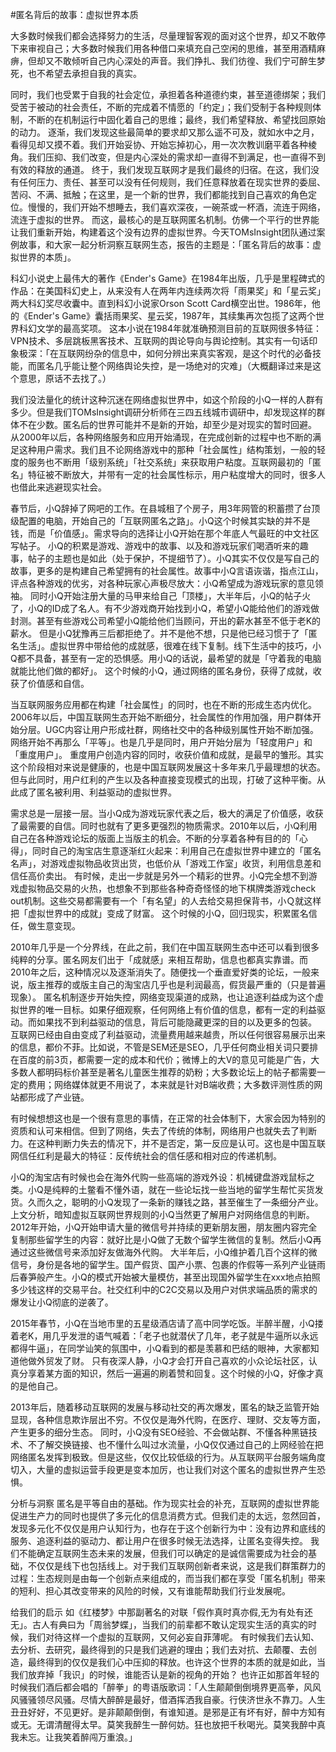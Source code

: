 #﻿匿名背后的故事：虚拟世界本质

大多数时候我们都会选择努力的生活，尽量理智客观的面对这个世界，却又不敢停下来审视自己；大多数时候我们用各种借口来填充自己空闲的思维，甚至用酒精麻痹，但却又不敢倾听自己内心深处的声音。我们挣扎、我们彷徨、我们宁可醉生梦死，也不希望去承担自我的真实。

同时，我们也受累于自我的社会定位，承担着各种道德约束，甚至道德绑架；我们受苦于被动的社会责任，不断的完成着不情愿的「约定」；我们受制于各种规则体制，不断的在机制运行中固化着自己的思维；最终，我们希望释放、希望找回原始的动力。 逐渐，我们发现这些最简单的要求却又那么遥不可及，就如水中之月，看得见却又摸不着。我们开始妥协、开始忘掉初心，用一次次教训磨平着各种棱角。我们压抑、我们改变，但是内心深处的需求却一直得不到满足，也一直得不到有效的释放的通道。 终于，我们发现互联网才是我们最终的归宿。在这，我们没有任何压力、责任、甚至可以没有任何规则，我们任意释放着在现实世界的委屈、苦闷、不满、抵触；在这里，是一个新的世界，我们都能找到自己喜欢的角色定位。慢慢的，我们开始不想睡去，我们喜欢深夜，一碗茶或一杯酒，流连于网络，流连于虚拟的世界。 而这，最核心的是互联网匿名机制。仿佛一个平行的世界能让我们重新开始，构建着这个没有边界的虚拟世界。今天TOMsInsight团队通过案例故事，和大家一起分析洞察互联网生态，报告的主题是：「匿名背后的故事：虚拟世界的本质」。

科幻小说史上最伟大的著作《Ender's Game》在1984年出版，几乎是里程碑式的作品：在美国科幻史上，从来没有人在两年内连续两次将「雨果奖」和「星云奖」两大科幻奖尽收囊中。直到科幻小说家Orson Scott Card横空出世。1986年，他的《Ender's Game》囊括雨果奖、星云奖，1987年，其续集再次包揽了这两个世界科幻文学的最高奖项。 这本小说在1984年就准确预测目前的互联网很多特征：VPN技术、多层跳板黑客技术、互联网的舆论导向与舆论控制。其实有一句话印象极深：「在互联网纷杂的信息中，如何分辨出来真实客观，是这个时代的必备技能，而匿名几乎能让整个网络舆论失控，是一场绝对的灾难」（大概翻译过来是这个意思，原话不去找了。）

我们没法量化的统计这种沉迷在网络虚拟世界中，如这个阶段的小Q一样的人群有多少。但是我们TOMsInsight调研分析师在三四五线城市调研中，却发现这样的群体不在少数。匿名后的世界可能并不是新的开始，却至少是对现实的暂时回避。 从2000年以后，各种网络服务和应用开始涌现，在完成创新的过程中也不断的满足这种用户需求。我们且不论网络游戏中的那种「社会属性」结构策划，一般的轻度的服务也不断用「级别系统」「社交系统」来获取用户粘度。互联网最初的「匿名」特征被不断放大，并带有一定的社会属性标示，用户粘度增大的同时，很多人也借此来逃避现实社会。

春节后，小Q辞掉了网吧的工作。在县城租了个房子，用3年网管的积蓄攒了台顶级配置的电脑，开始自己的「互联网匿名之路」。小Q这个时候其实缺的并不是钱，而是「价值感」。需求导向的选择让小Q开始在那个年底人气最旺的中文社区写帖子。 小Q的积累是游戏、游戏中的故事、以及和游戏玩家们喝酒听来的趣事，帖子的主题也是如此（处于保护，不提细节了）。小Q其实不仅仅是写自己的故事，更多的是构建自己希望拥有的社会属性。故事中小Q言语诙谐，指点江山，评点各种游戏的优劣，对各种玩家心声极尽放大：小Q希望成为游戏玩家的意见领袖。 同时小Q开始注册大量的马甲来给自己「顶楼」，大半年后，小Q的帖子火了，小Q的ID成了名人。有不少游戏商开始找到小Q，希望小Q能给他们的游戏做封测。甚至有些游戏公司希望小Q能给他们当顾问，开出的薪水甚至不低于老K的薪水。 但是小Q犹豫再三后都拒绝了。并不是他不想，只是他已经习惯于了「匿名生活」。虚拟世界中带给他的成就感，很难在线下复制。线下生活中的技巧，小Q都不具备，甚至有一定的恐惧感。用小Q的话说，最希望的就是「守着我的电脑就能比他们做的都好」。 这个时候的小Q，通过网络的匿名身份，获得了成就，收获了价值感和自信。

当互联网服务应用都在构建「社会属性」的同时，也在不断的形成生态内优化。2006年以后，中国互联网生态开始不断细分，社会属性的作用加强，用户群体开始分层。UGC内容让用户形成社群，网络社交中的各种级别属性开始不断加强。网络开始不再那么「平等」。也是几乎是同时，用户开始分层为「轻度用户」和「重度用户」。 重度用户创造内容的同时，收获价值和成就，是最早的雏形。其实这个阶段相对来说是健康的，也是中国互联网发展这十多年来几乎最理想的状态。但与此同时，用户红利的产生以及各种直接变现模式的出现，打破了这种平衡。从此成了匿名被利用、利益驱动的虚拟世界。

需求总是一层接一层。当小Q成为游戏玩家代表之后，极大的满足了价值感，收获了最需要的自信。同时也就有了更多更强烈的物质需求。2010年以后，小Q利用自己在各种游戏论坛的版面上当版主的机会。不断的分享着各种有目的的「心得」，同时自己的淘宝店生意逐渐红火起来：利用自己在虚拟世界中建立的「匿名名声」，对游戏虚拟物品收货出货，也低价从「游戏工作室」收货，利用信息差和信任高价卖出。 有时候，走出一步就是另外一个精彩的世界。小Q完全想不到游戏虚拟物品交易的火热，也想象不到那些各种奇奇怪怪的地下棋牌类游戏check out机制。这些交易都需要有一个「有名望」的人去给交易担保背书，小Ｑ就这样把「虚拟世界中的成就」变成了财富。 这个时候的小Q，回归现实，积累匿名信任，做生意变现。

2010年几乎是一个分界线，在此之前，我们在中国互联网生态中还可以看到很多纯粹的分享。匿名网友们出于「成就感」来相互帮助，信息也都真实靠谱。而2010年之后，这种情况以及逐渐消失了。随便找一个垂直爱好类的论坛，一般来说，版主推荐的或版主自己的淘宝店几乎也是利润最高，假货最严重的（只是普遍现象）。 匿名机制逐步开始失控，网络变现渠道的成熟，也让追逐利益成为这个虚拟世界的唯一目标。如果仔细观察，任何网络上有价值的信息，都有一定的利益驱动。而如果找不到利益驱动的信息，背后可能隐藏更深的目的以及更多的包装。 互联网已经由自由变成了利益驱动，流量费用越来越贵，所以任何很容易展示出来的信息，都价不菲。比如说，不管是SEM还是SEO，几乎任何商业相关词只要排在百度的前3页，都需要一定的成本和代价；微博上的大V的意见可能是广告，大多数人都明码标价甚至是著名儿童医生推荐的奶粉；大多数论坛上的帖子都需要一定的费用；网络媒体就更不用说了，本来就是针对B端收费；大多数评测性质的网站都形成了产业链。

有时候想想这也是一个很有意思的事情，在正常的社会体制下，大家会因为特别的资质和认可来相信。但到了网络，失去了传统的体制，网络用户也就失去了判断力。在这种判断力失去的情况下，并不是否定，第一反应是认可。这也是中国互联网信任红利是最大的特征：反传统社会的信任感和相对应的传递机制。

小Q的淘宝店有时候也会在海外代购一些高端的游戏外设：机械键盘游戏鼠标之类。小Q是纯粹的土鳖看不懂外语，就在一些论坛找一些当地的留学生帮忙买货发货。久而久之，聪明的小Q发现了一条新的赚钱之路，甚至催生了一条细分产业。 上文分析，暗知虚拟互联网世界规则的小Q当然更了解用户对网络信息的判断。2012年开始，小Q开始申请大量的微信号并持续的更新朋友圈，朋友圈内容完全复制那些留学生的内容：就好比是小Q做了无数个留学生微信的复制。然后小Q再通过这些微信号来添加好友做海外代购。 大半年后，小Q维护着几百个这样的微信号，身份是各地的留学生。国产假货、国产小票、包裹的作假等一系列产业链雨后春笋般产生。小Q的模式开始被大量模仿，甚至出现国外留学生在xxx地点拍照多少钱这样的交易平台。社交红利中的C2C交易以及用户对供求端品质的需求的爆发让小Q彻底的逆袭了。

2015年春节，小Q在当地市里的五星级酒店请了高中同学吃饭。半醉半醒，小Q搂着老K，用几乎发泄的语气喊着：「老子也就潜伏了几年，老子就是牛逼所以永远都得牛逼」，在同学讪笑的氛围中，小Q看到的都是羡慕和巴结的眼神，大家都知道他做外贸发了财。 只有夜深人静，小Q才会打开自己喜欢的小众论坛社区，认真分享着某方面的知识，然后一遍遍的刷着赞和回复。这个时候的小Q，好像才真的是他自己。

2013年后，随着移动互联网的发展与移动社交的再次爆发，匿名的缺乏监管开始显现，各种信息欺诈层出不穷。不仅仅是海外代购，在医疗、理财、交友等方面，产生更多的细分生态。 同时，小Q没有SEO经验、不会做站群、不懂各种黑链技术、不了解交换链接、也不懂什么叫过水流量，小Q仅仅通过自己的上网经验在把网络匿名发挥到极致。但是这些，仅仅比较低级的行为。从互联网平台服务端角度切入，大量的虚拟运营手段更是变本加厉，也让我们对这个匿名的虚拟世界产生恐惧。

分析与洞察 匿名是平等自由的基础。作为现实社会的补充，互联网的虚拟世界能促进生产力的同时也提供了多元化的信息消费方式。但我们走的太远，忽然回首，发现多元化不仅仅是用户认知行为，也存在于这个创新行为中：没有边界和底线的服务、追逐利益的驱动力、都让用户在很多时候无法选择，让匿名变得失控。 我们不能确定互联网生态未来的发展，但我们可以确定的是诚信需要成为社会的基础，不仅仅是线下也包括线上。对于我们互联网创新者来说，这是我们群策群力的过程：生态规则是由每一个创新点来组成的，而当我们都在享受「匿名机制」带来的短利、担心其改变带来的风险的时候，又有谁能帮助我们行业发展呢。

给我们的启示 如《红楼梦》中那副著名的对联「假作真时真亦假,无为有处有还无」。古人有典曰为「周翁梦蝶」，当我们的前辈都不敢认定现实生活的真实的时候，我们对待这样一个虚拟的互联网，又何必妄自菲薄呢。 有时候我们去认知、去分析、去研究，最终得到的只是我们逃避的理由；我们去对抗、去颠覆、去创造，最终得到的仅仅是我们心中压抑的释放。也许这个世界的本质的就是如此，当我们放弃掉「我识」的时候，谁能否认是新的视角的开始？ 也许正如那首年轻的时候我们酒后都会唱的「醉拳」的粤语版歌词：「人生颠颠倒倒境界更高拳，风风风骚骚领尽风骚。尽情大醉醉是最好，借酒挥洒我自豪。行侠济世永不靠刀。人生丑丑好好，不见更好。是非颠颠倒倒，有谁知道。是邪是正有坏有好，醉中方知有或无。无谓清醒得太早。莫笑我醉生一醉何妨。狂也放把千秋喝光。莫笑我醉中真我未忘。让我笑着醉闯万重浪。」

